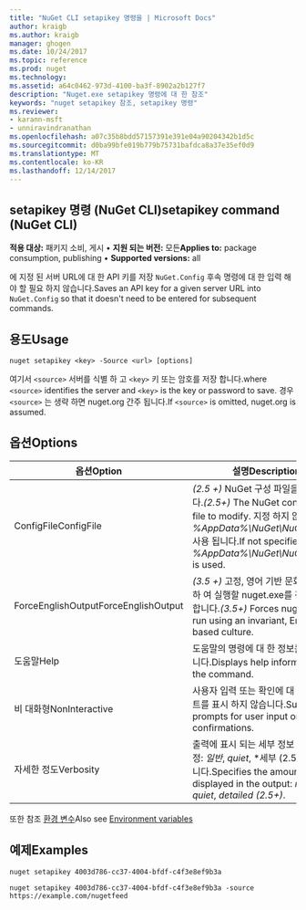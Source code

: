 ```yaml
---
title: "NuGet CLI setapikey 명령을 | Microsoft Docs"
author: kraigb
ms.author: kraigb
manager: ghogen
ms.date: 10/24/2017
ms.topic: reference
ms.prod: nuget
ms.technology: 
ms.assetid: a64c0462-973d-4100-ba3f-8902a2b127f7
description: "Nuget.exe setapikey 명령에 대 한 참조"
keywords: "nuget setapikey 참조, setapikey 명령"
ms.reviewer:
- karann-msft
- unniravindranathan
ms.openlocfilehash: a07c35b8bdd57157391e391e04a90204342b1d5c
ms.sourcegitcommit: d0ba99bfe019b779b75731bafdca8a37e35ef0d9
ms.translationtype: MT
ms.contentlocale: ko-KR
ms.lasthandoff: 12/14/2017
---
```

## <a name="setapikey-command-nuget-cli"></a><span data-ttu-id="00650-104">setapikey 명령 (NuGet CLI)</span><span class="sxs-lookup"><span data-stu-id="00650-104">setapikey command (NuGet CLI)</span></span>

<span data-ttu-id="00650-105">**적용 대상:** 패키지 소비, 게시 &bullet; **지원 되는 버전:** 모든</span><span class="sxs-lookup"><span data-stu-id="00650-105">**Applies to:** package consumption, publishing &bullet; **Supported versions:** all</span></span>

<span data-ttu-id="00650-106">에 지정 된 서버 URL에 대 한 API 키를 저장 `NuGet.Config` 후속 명령에 대 한 입력 해야 할 필요 하지 않습니다.</span><span class="sxs-lookup"><span data-stu-id="00650-106">Saves an API key for a given server URL into `NuGet.Config` so that it doesn't need to be entered for subsequent commands.</span></span>

## <a name="usage"></a><span data-ttu-id="00650-107">용도</span><span class="sxs-lookup"><span data-stu-id="00650-107">Usage</span></span>

```
nuget setapikey <key> -Source <url> [options]
```

<span data-ttu-id="00650-108">여기서 `<source>` 서버를 식별 하 고 `<key>` 키 또는 암호를 저장 합니다.</span><span class="sxs-lookup"><span data-stu-id="00650-108">where `<source>` identifies the server and `<key>` is the key or password to save.</span></span> <span data-ttu-id="00650-109">경우 `<source>` 는 생략 하면 nuget.org 간주 됩니다.</span><span class="sxs-lookup"><span data-stu-id="00650-109">If `<source>` is omitted, nuget.org is assumed.</span></span>

## <a name="options"></a><span data-ttu-id="00650-110">옵션</span><span class="sxs-lookup"><span data-stu-id="00650-110">Options</span></span>

| <span data-ttu-id="00650-111">옵션</span><span class="sxs-lookup"><span data-stu-id="00650-111">Option</span></span> | <span data-ttu-id="00650-112">설명</span><span class="sxs-lookup"><span data-stu-id="00650-112">Description</span></span> |
| --- | --- |
| <span data-ttu-id="00650-113">ConfigFile</span><span class="sxs-lookup"><span data-stu-id="00650-113">ConfigFile</span></span> | <span data-ttu-id="00650-114">*(2.5 +)*  NuGet 구성 파일을 수정 합니다.</span><span class="sxs-lookup"><span data-stu-id="00650-114">*(2.5+)* The NuGet configuration file to modify.</span></span> <span data-ttu-id="00650-115">지정 하지 않으면 *%AppData%\NuGet\NuGet.Config* 사용 됩니다.</span><span class="sxs-lookup"><span data-stu-id="00650-115">If not specified, *%AppData%\NuGet\NuGet.Config* is used.</span></span> |
| <span data-ttu-id="00650-116">ForceEnglishOutput</span><span class="sxs-lookup"><span data-stu-id="00650-116">ForceEnglishOutput</span></span> | <span data-ttu-id="00650-117">*(3.5 +)*  고정, 영어 기반 문화권을 사용 하 여 실행할 nuget.exe를 강제로 수행 합니다.</span><span class="sxs-lookup"><span data-stu-id="00650-117">*(3.5+)* Forces nuget.exe to run using an invariant, English-based culture.</span></span> |
| <span data-ttu-id="00650-118">도움말</span><span class="sxs-lookup"><span data-stu-id="00650-118">Help</span></span> | <span data-ttu-id="00650-119">도움말의 명령에 대 한 정보를 표시 합니다.</span><span class="sxs-lookup"><span data-stu-id="00650-119">Displays help information for the command.</span></span> |
| <span data-ttu-id="00650-120">비 대화형</span><span class="sxs-lookup"><span data-stu-id="00650-120">NonInteractive</span></span> | <span data-ttu-id="00650-121">사용자 입력 또는 확인에 대 한 프롬프트를 표시 하지 않습니다.</span><span class="sxs-lookup"><span data-stu-id="00650-121">Suppresses prompts for user input or confirmations.</span></span> |
| <span data-ttu-id="00650-122">자세한 정도</span><span class="sxs-lookup"><span data-stu-id="00650-122">Verbosity</span></span> | <span data-ttu-id="00650-123">출력에 표시 되는 세부 정보 수준을 지정: *일반*, *quiet*, *세부 (2.5 이상)*합니다.</span><span class="sxs-lookup"><span data-stu-id="00650-123">Specifies the amount of detail displayed in the output: *normal*, *quiet*, *detailed (2.5+)*.</span></span> |

<span data-ttu-id="00650-124">또한 참조 [환경 변수](cli-ref-environment-variables.md)</span><span class="sxs-lookup"><span data-stu-id="00650-124">Also see [Environment variables](cli-ref-environment-variables.md)</span></span>

## <a name="examples"></a><span data-ttu-id="00650-125">예제</span><span class="sxs-lookup"><span data-stu-id="00650-125">Examples</span></span>

```
nuget setapikey 4003d786-cc37-4004-bfdf-c4f3e8ef9b3a

nuget setapikey 4003d786-cc37-4004-bfdf-c4f3e8ef9b3a -source https://example.com/nugetfeed
```
